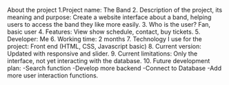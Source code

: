 About the project
1.Project name: The Band
2. Description of the project, its meaning and purpose: Create a website interface about a band, helping users to access the band they like more easily.
3. Who is the user? Fan, basic user
4. Features: View show schedule, contact, buy tickets.
5. Developer: Me
6. Working time: 2 months
7. Technology I use for the project: Front end (HTML, CSS, Javascript basic)
8. Current version: Updated with responsive and slider.
9. Current limitations: Only the interface, not yet interacting with the database.
10. Future development plan:
-Search function
-Develop more backend
-Connect to Database
-Add more user interaction functions.
